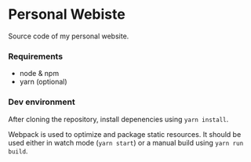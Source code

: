 # Personal Webiste

Source code of my personal website.

### Requirements

- node & npm
- yarn (optional)

### Dev environment

After cloning the repository, install depenencies using `yarn install`.

Webpack is used to optimize and package static resources. It should be used either in watch mode (`yarn start`) or a manual build using `yarn run build`.